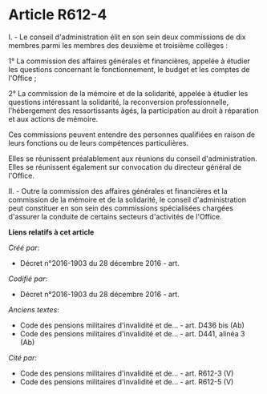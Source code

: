 # Article R612-4

I. - Le conseil d'administration élit en son sein deux commissions de dix membres parmi les membres des deuxième et troisième
collèges :

1° La commission des affaires générales et financières, appelée à étudier les questions concernant le fonctionnement, le
budget et les comptes de l'Office ;

2° La commission de la mémoire et de la solidarité, appelée à étudier les questions intéressant la solidarité, la
reconversion professionnelle, l'hébergement des ressortissants âgés, la participation au droit à réparation et aux actions de
mémoire.

Ces commissions peuvent entendre des personnes qualifiées en raison de leurs fonctions ou de leurs compétences particulières.

Elles se réunissent préalablement aux réunions du conseil d'administration. Elles se réunissent également sur convocation du
directeur général de l'Office.

II. - Outre la commission des affaires générales et financières et la commission de la mémoire et de la solidarité, le
conseil d'administration peut constituer en son sein des commissions spécialisées chargées d'assurer la conduite de certains
secteurs d'activités de l'Office.

**Liens relatifs à cet article**

_Créé par_:

  - Décret n°2016-1903 du 28 décembre 2016 - art.

_Codifié par_:

  - Décret n°2016-1903 du 28 décembre 2016 - art.

_Anciens textes_:

  - Code des pensions militaires d'invalidité et de... - art. D436 bis (Ab)
  - Code des pensions militaires d'invalidité et de... - art. D441, alinéa 3 (Ab)

_Cité par_:

  - Code des pensions militaires d'invalidité et de... - art. R612-3 (V)
  - Code des pensions militaires d'invalidité et de... - art. R612-5 (V)
